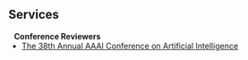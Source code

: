 ## Services

<h4 style="margin:0 10px 0;">Conference Reviewers</h4>

<ul style="margin:0 0 5px;">
  <li><a href="https://aaai.org/aaai-conference/"><autocolor>The 38th Annual AAAI Conference on Artificial Intelligence</autocolor></a></li>
</ul>